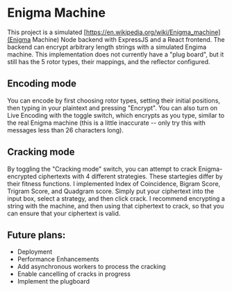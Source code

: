 # Enigma Machine

This project is a simulated [https://en.wikipedia.org/wiki/Enigma_machine](Enigma Machine) Node backend with ExpressJS and a React frontend. The backend can encrypt arbitrary length strings with a simulated Engima machine. This implementation does not currently have a "plug board", but it still has the 5 rotor types, their mappings, and the reflector configured.

## Encoding mode
You can encode by first choosing rotor types, setting their initial positions, then typing in your plaintext and pressing "Encrypt". You can also turn on Live Encoding with the toggle switch, which encrypts as you type, similar to the real Enigma machine (this is a little inaccurate -- only try this with messages less than 26 characters long). 

## Cracking mode
By toggling the "Cracking mode" switch, you can attempt to crack Enigma-encrypted ciphertexts with 4 different strategies. These startegies differ by their fitness functions. I implemented Index of Coincidence, Bigram Score, Trigram Score, and Quadgram score. Simply put your ciphertext into the input box, select a strategy, and then click crack. I recommend encrypting a string with the machine, and then using that ciphertext to crack, so that you can ensure that your ciphertext is valid. 

## Future plans:
* Deployment
* Performance Enhancements
* Add asynchronous workers to process the cracking
* Enable cancelling of cracks in progress
* Implement the plugboard
